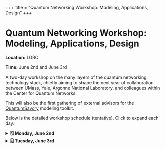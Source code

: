 +++
title = "Quantum Networking Workshop: Modeling, Applications, Design"
+++

<h1>Quantum Networking Workshop: Modeling, Applications, Design</h1>

**Location:** LGRC

**Time:** June 2nd and June 3rd

A two-day workshop on the many layers of the quantum networking technology stack, chiefly aiming to shape the next year of collaboration between UMass, Yale, Argonne National Laboratory, and colleagues within the Center for Quantum Networks.

This will also be the first gathering of external advisors for the [QuantumSavory](https://github.com/QuantumSavory/QuantumSavory.jl/) modeling toolkit.

Below is the detailed workshop schedule (tentative). Click to expand each day:


<details>
<summary><strong>🗓️ Monday, June 2nd</strong></summary>

| Time | Event | Speaker | Affiliation |
|------|--------|---------|-------------|
| 10:00:00–10:10:00 | Workshop Kickoff | **Stefan Krastanov** | UMass |
| 10:10:00–11:00:00 | Quantum Network Utility Maximization | **Leonardo Bacciottini** | UMass |

<details><summary>Bio: Leonardo Bacciottini</summary>
<p>Leonardo Bacciottini is a postdoctoral researcher at the University of Massachusetts Amherst, working with Prof. Stefan Krastanov, Prof. Don Towsley, and Prof. Gayane Vardoyan. He holds a PhD degree in Computer Science from the University of Florence and University of Pisa. His research interests span across quantum network architectures, protocols, and simulation.</p>
</details>
| 11:00:00–11:40:00 | First Yale talk | **Panagiotis Promponas** | Yale |

<details><summary>Bio: Panagiotis Promponas</summary>
<p>Panagiotis (Panos) is a fifth year PhD student at Yale University working on modeling and optimization of entanglement distribution networks. His research focuses on developing efficient protocols and architectures for quantum communication systems, with an emphasis on scalability and real-world feasibility.</p>
</details>
| 11:40:00–12:30:00 | Learning the best links and paths in quantum networks | **Xuchuang Wang** | UMass |

<details><summary>Bio: Xuchuang Wang</summary>
<p>Xuchuang Wang is a postdoctoral researcher in the College of Information and Computer Sciences at the University of Massachusetts Amherst, where he collaborates closely with Professors Don Towsley and Mohammad Hajiesmaili on cutting‑edge projects in quantum networks and multi-agent learning systems.</p>
</details>
| 12:30:00–13:30:00 | Lunch |  |  |
| 13:30:00–14:20:00 | A brief introduction to Sequence | **czhan@anl.gov** | Argonne |
| 14:20:00–15:10:00 | Modeling with QuantumSavory | **Stefan Krastanov** | UMass |
| 15:10:00–15:20:00 | Break |  |  |
| 15:20:00–04:10:00 | From GHZ to Graph states: A Group-Based Approach to Entanglement Preservation | **Mingyuan Wang** | UMass |

<details><summary>Bio: Mingyuan Wang</summary>
<p>Mingyuan Wang is a PhD student working with Prof. Stefan Krastanov. His research focuses on entanglement distillation and quantum error correction.</p>
</details>
| 16:10:00–17:00:00 | Piecewise resource-efficient entanglement distribution using a quantum switch | **Kenneth Goodenough** | UMass |

<details><summary>Bio: Kenneth Goodenough</summary>
<p>Kenneth Goodenough is a postdoctoral researcher in quantum communication theory, currently working with Don Towsley, at the University of Massachusetts, Amherst. During his PhD with David Elkouss at QuTech, he has worked on near-term repeater schemes, distillation and error correction. His main interests currently are in the mathematical structures behind noisy quantum systems, to aid with understanding what can be done with near-term quantum devices.</p>
</details>
| 17:00:00–18:00:00 | Group chat rooms |  |  |

</details>


<details>
<summary><strong>🗓️ Tuesday, June 3rd</strong></summary>

| Time | Event | Speaker | Affiliation |
|------|--------|---------|-------------|
| 20:30:00–09:20:00 | No Title Available | **Anthony Micciche** | UMass |
| 09:20:00–10:00:00 | A quantum speedup for localizing transmission loss change in optical networks | **Yufei Zheng** | UMass |

<details><summary>Bio: Yufei Zheng</summary>
<p>Yufei Zheng is a postdoc at UMass Amherst, working with Don Towsley. She completed her PhD in the Department of Computer Science at Princeton University, where she was advised by Jennifer Rexford. Prior to that, she spent some time in Technion working on enumerative combinatorics. Her recent research has focused on quantum-augmented networks, and she is broadly interested in finding quantum speedups wherever they may arise.</p>
</details>
| 10:00:00–10:40:00 | Error Correction and Job Management in Quantum Servers | **Aparimit Chandra** | UMass |

<details><summary>Bio: Aparimit Chandra</summary>
<p>Aparimit (Ansh) Chandra is a Ph.D. candidate in the Manning College of Information and Computer Sciences at the University of Massachusetts Amherst, advised by Prof. Don Towsley. His research centers on performance modeling of quantum networking systems using queuing theory and statistical methods, with a focus on teleportation scheduling, quantum error correction, and measurement-based quantum computing. He has presented at IEEE conferences and interned as a quantum architecture researcher at PsiQuantum. Broader interests include quantum complexity theory and graph theory.</p>
</details>
| 10:40:00–10:50:00 | Break |  |  |
| 10:50:00–11:40:00 | Hybrid repeaters with encoding for long distance entanglement distribution | **Stav Haldar** | UMass |

<details><summary>Bio: Stav Haldar</summary>
<p>Stav is a postdoc supervised by Dr. Filip Rozpedek. He is interested in problems related to the design and optimization of quantum networks. He did his Ph.D. in the Department of Physics and Astronomy at Louisiana State University.</p>
</details>
| 11:40:00–12:20:00 | Second Yale Talk | **panagiotis.promponas@yale.edu** | Yale |

<details><summary>Bio: panagiotis.promponas@yale.edu</summary>
<p>Panos is a fifth year PhD student at Yale University working on modeling and optimization of entanglement distribution networks. His research focuses on developing efficient protocols and architectures for quantum communication systems, with an emphasis on scalability and real-world feasibility.</p>
</details>
| 12:20:00–13:30:00 | Lunch |  |  |
| 13:30:00–14:20:00 | No Title available | **Robert Niffenegger** | UMass |
| 14:20:00–15:20:00 | All-photonic quantum networks with GKP qubits | **Ryosuke Shiina** | UMass |

<details><summary>Bio: Ryosuke Shiina</summary>
<p>Ryosuke Shiina is a PhD candidate through the Department of Physics at the University of Massachusetts, Amherst. He has been researching under his advisor, Prof. Filip Rozpedek, and has been a graduate student researcher with the Center for Quantum Networks. He is a quantum network architect, and his main area of research is theory relating to quantum network schemes, error correction codes such as GKP-code and Cat code, and graph theory.</p>
</details>
| 15:20:00–16:10:00 | Group chat rooms |  |  |
| 16:10:00–16:30:00 | Project presentations |  |  |

</details>
